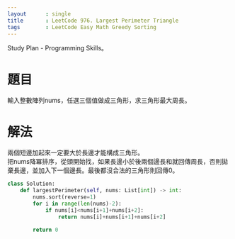 ```yaml
---
layout      : single
title       : LeetCode 976. Largest Perimeter Triangle
tags 		: LeetCode Easy Math Greedy Sorting
---
```

Study Plan - Programming Skills。

# 題目
輸入整數陣列nums，任選三個值做成三角形，求三角形最大周長。

# 解法
兩個短邊加起來一定要大於長邊才能構成三角形。  
把nums降冪排序，從頭開始找，如果長邊小於後兩個邊長和就回傳周長，否則拋棄長邊，並加入下一個邊長。最後都沒合法的三角形則回傳0。

```python
class Solution:
    def largestPerimeter(self, nums: List[int]) -> int:
        nums.sort(reverse=1)
        for i in range(len(nums)-2):
            if nums[i]<nums[i+1]+nums[i+2]:
                return nums[i]+nums[i+1]+nums[i+2]
            
        return 0
```
